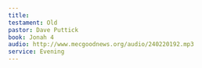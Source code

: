 ```yaml
---
title: 
testament: Old
pastor: Dave Puttick
book: Jonah 4
audio: http://www.mecgoodnews.org/audio/240220192.mp3
service: Evening
---
```

